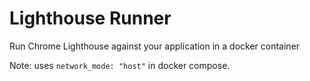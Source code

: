 # Lighthouse Runner

Run Chrome Lighthouse against your application in a docker container

Note: uses `network_mode: "host"` in docker compose.
